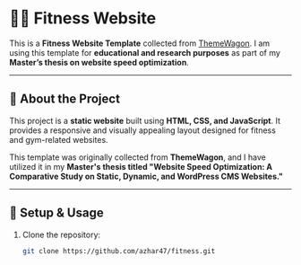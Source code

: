 # 🏋️‍♂️ Fitness Website

This is a **Fitness Website Template** collected from [ThemeWagon](https://themewagon.com/themes/fitness-template/). I am using this template for **educational and research purposes** as part of my **Master’s thesis on website speed optimization**.

---

## 📌 **About the Project**
This project is a **static website** built using **HTML, CSS, and JavaScript**. It provides a responsive and visually appealing layout designed for fitness and gym-related websites.

This template was originally collected  from  **ThemeWagon**, and I have utilized it in my **Master's thesis titled "Website Speed Optimization: A Comparative Study on Static, Dynamic, and WordPress CMS Websites."** 

---




## 🔧 **Setup & Usage**
1. Clone the repository:
   ```sh
   git clone https://github.com/azhar47/fitness.git
